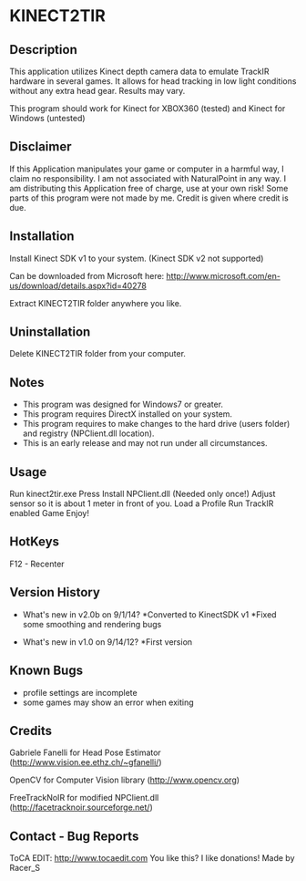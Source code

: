 # KINECT2TIR
## Description
This application utilizes Kinect depth camera data to emulate TrackIR 
hardware in several games.  It allows for head tracking in low light 
conditions without any extra head gear. Results may vary.

This program should work for Kinect for XBOX360 (tested) and Kinect for 
Windows (untested)

## Disclaimer
If this Application manipulates your game or computer in a harmful way, 
I claim no responsibility. I am not associated with NaturalPoint in any way.
I am distributing this Application free of charge, use at your own risk!
Some parts of this program were not made by me. Credit is given where 
credit is due.

## Installation
Install Kinect SDK v1 to your system.  (Kinect SDK v2 not supported)

Can be downloaded from Microsoft here:
http://www.microsoft.com/en-us/download/details.aspx?id=40278


Extract KINECT2TIR folder anywhere you like.  

## Uninstallation
Delete KINECT2TIR folder from your computer.

## Notes
* This program was designed for Windows7 or greater.
* This program requires DirectX installed on your system.
* This program requires to make changes to the hard drive (users folder) and 
  registry (NPClient.dll location).
* This is an early release and may not run under all circumstances.

## Usage
Run kinect2tir.exe
Press Install NPClient.dll (Needed only once!)
Adjust sensor so it is about 1 meter in front of you.
Load a Profile
Run TrackIR enabled Game
Enjoy!

## HotKeys
F12 - Recenter


## Version History
- What's new in v2.0b on 9/1/14?
 *Converted to KinectSDK v1
 *Fixed some smoothing and rendering bugs

- What's new in v1.0 on 9/14/12?
 *First version

## Known Bugs
* profile settings are incomplete
* some games may show an error when exiting

## Credits
Gabriele Fanelli for Head Pose Estimator
(http://www.vision.ee.ethz.ch/~gfanelli/)

OpenCV for Computer Vision library
(http://www.opencv.org)

FreeTrackNoIR for modified NPClient.dll
(http://facetracknoir.sourceforge.net/)

## Contact - Bug Reports
ToCA EDIT: http://www.tocaedit.com
You like this? I like donations!
Made by Racer_S

